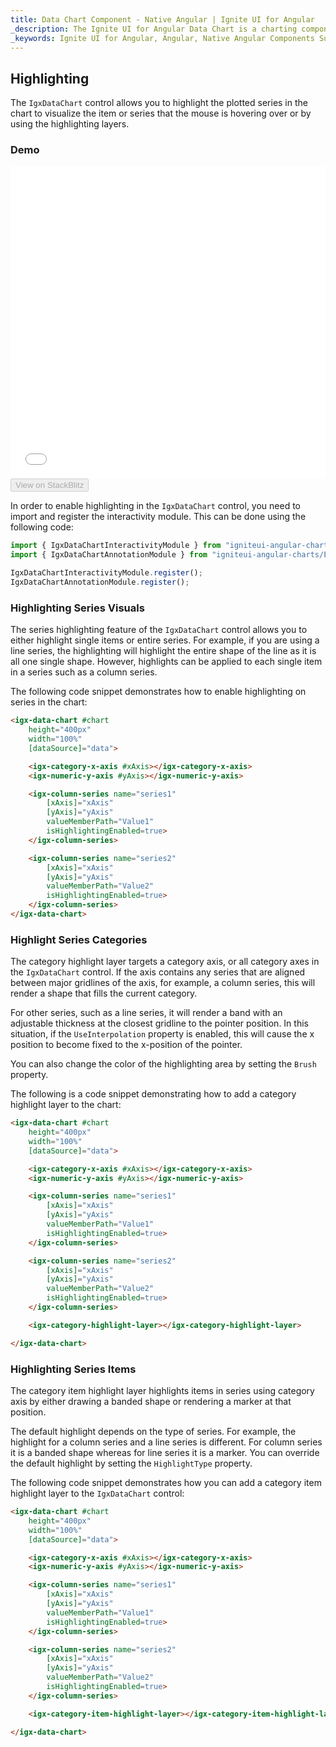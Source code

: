 ```yaml
---
title: Data Chart Component - Native Angular | Ignite UI for Angular
_description: The Ignite UI for Angular Data Chart is a charting component that provides modular design of axis, markers, series, legend, and annotation layers. With this chart, you can create multiple instances of these visual elements in the same chart plot area in order to create composite chart views.
_keywords: Ignite UI for Angular, Angular, Native Angular Components Suite, Native Angular Controls, Native Angular Components, Native Angular Components Library, Angular Chart, Angular Chart Control, Angular Chart Example, Angular Chart Component, Angular Data Chart
---
```


## Highlighting

The `IgxDataChart` control allows you to highlight the plotted series in the chart to visualize the item or series that the mouse is hovering over or by using the highlighting layers.

### Demo

<div class="sample-container" style="height: 500px">
    <iframe id="data-chart-series-highlighting-iframe" src='{environment:demosBaseUrl}/charts/data-chart-series-highlighting' width="100%" height="100%" seamless frameBorder="0" onload="onSampleIframeContentLoaded(this);"></iframe>
</div>
<div>
    <button data-localize="stackblitz" disabled class="stackblitz-btn" data-iframe-id="data-chart-series-highlighting-iframe" data-demos-base-url="{environment:demosBaseUrl}">View on StackBlitz
    </button>
</div>

<div class="divider--half"></div>

In order to enable highlighting in the `IgxDataChart` control, you need to import and register the interactivity module. This can be done using the following code:

```typescript
import { IgxDataChartInteractivityModule } from "igniteui-angular-charts/ES5/igx-data-chart-interactivity-module";
import { IgxDataChartAnnotationModule } from "igniteui-angular-charts/ES5/igx-data-chart-annotation-module";

IgxDataChartInteractivityModule.register();
IgxDataChartAnnotationModule.register();
```

### Highlighting Series Visuals

The series highlighting feature of the `IgxDataChart` control allows you to either highlight single items or entire series. For example, if you are using a line series, the highlighting will highlight the entire shape of the line as it is all one single shape. However, highlights can be applied to each single item in a series such as a column series.

The following code snippet demonstrates how to enable highlighting on series in the chart:

```html
<igx-data-chart #chart
    height="400px"
    width="100%"
    [dataSource]="data">

    <igx-category-x-axis #xAxis></igx-category-x-axis>
    <igx-numeric-y-axis #yAxis></igx-numeric-y-axis>

    <igx-column-series name="series1"
        [xAxis]="xAxis"
        [yAxis]="yAxis"
        valueMemberPath="Value1"
        isHighlightingEnabled=true>
    </igx-column-series>

    <igx-column-series name="series2"
        [xAxis]="xAxis"
        [yAxis]="yAxis"
        valueMemberPath="Value2"
        isHighlightingEnabled=true>
    </igx-column-series>
</igx-data-chart>
```

### Highlight Series Categories

The category highlight layer targets a category axis, or all category axes in the `IgxDataChart` control. If the axis contains any series that are aligned between major gridlines of the axis, for example, a column series, this will render a shape that fills the current category.

For other series, such as a line series, it will render a band with an adjustable thickness at the closest gridline to the pointer position. In this situation, if the `UseInterpolation` property is enabled, this will cause the x position to become fixed to the x-position of the pointer.

You can also change the color of the highlighting area by setting the `Brush` property.

The following is a code snippet demonstrating how to add a category highlight layer to the chart:

```html
<igx-data-chart #chart
    height="400px"
    width="100%"
    [dataSource]="data">

    <igx-category-x-axis #xAxis></igx-category-x-axis>
    <igx-numeric-y-axis #yAxis></igx-numeric-y-axis>

    <igx-column-series name="series1"
        [xAxis]="xAxis"
        [yAxis]="yAxis"
        valueMemberPath="Value1"
        isHighlightingEnabled=true>
    </igx-column-series>

    <igx-column-series name="series2"
        [xAxis]="xAxis"
        [yAxis]="yAxis"
        valueMemberPath="Value2"
        isHighlightingEnabled=true>
    </igx-column-series>

    <igx-category-highlight-layer></igx-category-highlight-layer>

</igx-data-chart>
```

### Highlighting Series Items

The category item highlight layer highlights items in series using category axis by either drawing a banded shape or rendering a marker at that position.

The default highlight depends on the type of series. For example, the highlight for a column series and a line series is different. For column series it is a banded shape whereas for line series it is a marker. You can override the default highlight by setting the `HighlightType` property.

The following code snippet demonstrates how you can add a category item highlight layer to the `IgxDataChart` control:

```html
<igx-data-chart #chart
    height="400px"
    width="100%"
    [dataSource]="data">

    <igx-category-x-axis #xAxis></igx-category-x-axis>
    <igx-numeric-y-axis #yAxis></igx-numeric-y-axis>

    <igx-column-series name="series1"
        [xAxis]="xAxis"
        [yAxis]="yAxis"
        valueMemberPath="Value1"
        isHighlightingEnabled=true>
    </igx-column-series>

    <igx-column-series name="series2"
        [xAxis]="xAxis"
        [yAxis]="yAxis"
        valueMemberPath="Value2"
        isHighlightingEnabled=true>
    </igx-column-series>

    <igx-category-item-highlight-layer></igx-category-item-highlight-layer>

</igx-data-chart>
```
